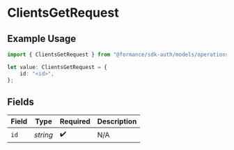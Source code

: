 # ClientsGetRequest

## Example Usage

```typescript
import { ClientsGetRequest } from "@formance/sdk-auth/models/operations";

let value: ClientsGetRequest = {
    id: "<id>",
};
```

## Fields

| Field              | Type               | Required           | Description        |
| ------------------ | ------------------ | ------------------ | ------------------ |
| `id`               | *string*           | :heavy_check_mark: | N/A                |